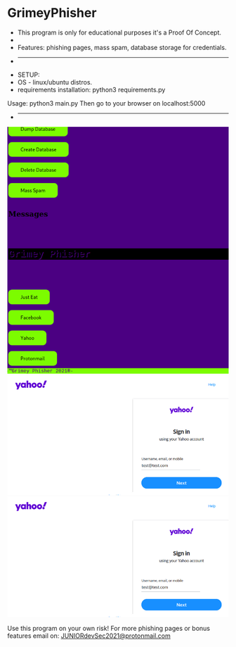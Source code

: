 # GrimeyPhisher
* This program is only for educational purposes it's a Proof Of Concept.
* 
* Features: phishing pages, mass spam, database storage for credentials.
* ------------------------------------------------------------------
* SETUP:
* OS - linux/ubuntu distros.
* requirements installation: python3 requirements.py

Usage:
python3 main.py
Then go to your browser on localhost:5000
*  ------------------------------------------------------------------
![grimey](1.png)
![grimey2](2.png)
![grimey3](2.png)

Use this program on your own risk!
For more phishing pages or bonus features email on: JUNIORdevSec2021@protonmail.com
